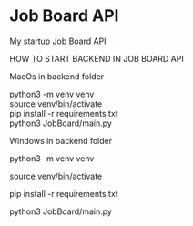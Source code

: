 # Job Board API

My startup Job Board API

HOW TO START BACKEND IN JOB BOARD API

MacOs in backend folder

<p>python3 -m venv venv <br>
source venv/bin/activate <br>
pip install -r requirements.txt <br>
python3 JobBoard/main.py</p>

Windows
in backend folder

<p>python3 -m venv venv
<p>source venv/bin/activate
<p>pip install -r requirements.txt
<p>python3 JobBoard/main.py
